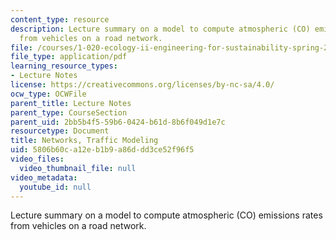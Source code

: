 ```yaml
---
content_type: resource
description: Lecture summary on a model to compute atmospheric (CO) emissions rates
  from vehicles on a road network.
file: /courses/1-020-ecology-ii-engineering-for-sustainability-spring-2008/5806b60ca12eb1b9a86ddd3ce52f96f5_lec6_7.pdf
file_type: application/pdf
learning_resource_types:
- Lecture Notes
license: https://creativecommons.org/licenses/by-nc-sa/4.0/
ocw_type: OCWFile
parent_title: Lecture Notes
parent_type: CourseSection
parent_uid: 2bb5b4f5-59b6-0424-b61d-8b6f049d1e7c
resourcetype: Document
title: Networks, Traffic Modeling
uid: 5806b60c-a12e-b1b9-a86d-dd3ce52f96f5
video_files:
  video_thumbnail_file: null
video_metadata:
  youtube_id: null
---
```

Lecture summary on a model to compute atmospheric (CO) emissions rates from vehicles on a road network.